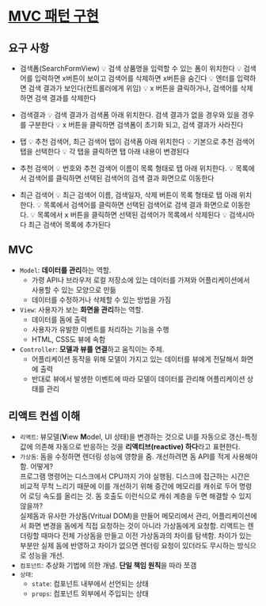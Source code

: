 # [MVC 패턴 구현](https://github.com/jeonghwan-kim/lecture-react)

## 요구 사항

- 검색폼(SearchFormView)
  💡 검색 상품명을 입력할 수 있는 폼이 위치한다
  💡 검색어를 입력하면 x버튼이 보이고 검색어를 삭제하면 x버튼을 숨긴다
  💡 엔터를 입력하면 검색 결과가 보인다(컨트롤러에게 위임)
  💡 x 버튼을 클릭하거나, 검색어를 삭제하면 검색 결과를 삭제한다

- 검색결과
  💡 검색 결과가 검색폼 아래 위치한다. 검색 결과가 없을 경우와 있을 경우를 구분한다
  💡 x 버튼을 클릭하면 검색폼이 초기화 되고, 검색 결과가 사라진다

- 탭
  💡 추천 검색어, 최근 검색어 탭이 검색폼 아래 위치한다
  💡 기본으로 추천 검색어 탭을 선택한다
  💡 각 탭을 클릭하면 탭 아래 내용이 변경된다

- 추천 검색어
  💡 번호와 추천 검색어 이름이 목록 형태로 탭 아래 위치한다.
  💡 목록에서 검색어를 클릭하면 선택된 검색어의 검색 결과 화면으로 이동한다

- 최근 검색어
  💡 최근 검색어 이름, 검색일자, 삭제 버튼이 목록 형태로 탭 아래 위치한다.
  💡 목록에서 검색어를 클릭하면 선택된 검색어로 검색 결과 화면으로 이동한다.
  💡 목록에서 x 버튼을 클릭하면 선택된 검색어가 목록에서 삭제된다
  💡 검색시마다 최근 검색어 목록에 추가된다

## MVC

- `Model`: **데이터를 관리**하는 역할.
  - 가령 API나 브라우저 로컬 저장소에 있는 데이터를 가져와 어플리케이션에서 사용할 수 있는 모양으로 만듦
  - 데이터를 수정하거나 삭제할 수 있는 방법을 가짐
- `View`: 사용자가 보는 **화면을 관리**하는 역할.
  - 데이터를 돔에 출력
  - 사용자가 유발한 이벤트를 처리하는 기능을 수행
  - HTML, CSS도 뷰에 속함
- `Controller`: **모델과 뷰를 연결**하고 움직이는 주체.
  - 어플리케이션 동작을 위해 모델이 가지고 있는 데이터를 뷰에게 전달해서 화면에 출력
  - 반대로 뷰에서 발생한 이벤트에 따라 모델이 데이터를 관리해 어플리케이션 상태를 관리

## 리액트 컨셉 이해

- `리액트`: 뷰모델(**V**iew **M**odel, UI 상태)을 변경하는 것으로 UI를 자동으로 갱신-특정 값에 의존해 자동으로 반응하는 것을 **리액티브(reactive) 하다**라고 표현한다.
- `가상돔`: 돔을 수정하면 렌더링 성능에 영향을 줌. 개선하려면 돔 API를 적게 사용해야 함. 어떻게?<br>
  프로그램 명령어는 디스크에서 CPU까지 가야 실행됨. 디스크에 접근하는 시간은 비교적 무척 느리기 때문에 이를 개선하기 위해 중간에 메모리를 캐쉬로 두어 명령어 로딩 속도를 올리는 것. 돔 호출도 이런식으로 캐쉬 계층을 두면 해결할 수 있지 않을까?<br>
  실제돔과 유사한 가상돔(Vritual DOM)을 만들어 메모리에서 관리, 어플리케이션에서 화면 변경을 돔에게 직접 요청하는 것이 아니라 가상돔에게 요청함. 리액트는 렌더링할 때마다 전체 가상돔을 만들고 이전 가상돔과의 차이를 탐색함. 차이가 있는 부분만 실제 돔에 반영하고 차이가 없으면 렌더링 요청이 있더라도 무시하는 방식으로 성능을 개선.
- `컴포넌트`: 추상화 기법에 의한 개념. **단일 책임 원칙**을 따라 쪼갬
- `상태`:
  - `state`: 컴포넌트 내부에서 선언되는 상태
  - `props`: 컴포넌트 외부에서 주입되는 상태
